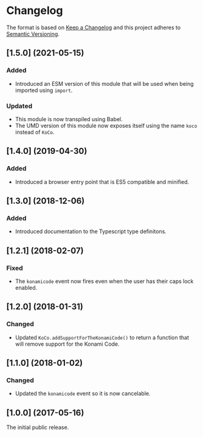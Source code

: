 # Changelog

The format is based on [Keep a Changelog](http://keepachangelog.com/) and this project adheres to [Semantic Versioning](https://semver.org/spec/v2.0.0.html).

## [1.5.0] (2021-05-15)

### Added

- Introduced an ESM version of this module that will be used when being imported using `import`.

### Updated

- This module is now transpiled using Babel.
- The UMD version of this module now exposes itself using the name `koco` instead of `KoCo`.

## [1.4.0] (2019-04-30)

### Added

- Introduced a browser entry point that is ES5 compatible and minified.

## [1.3.0] (2018-12-06)

### Added

- Introduced documentation to the Typescript type definitons.

## [1.2.1] (2018-02-07)

### Fixed

- The `konamicode` event now fires even when the user has their caps lock enabled.

## [1.2.0] (2018-01-31)

### Changed

- Updated `KoCo.addSupportForTheKonamiCode()` to return a function that will remove support for the Konami Code.

## [1.1.0] (2018-01-02)

### Changed

- Updated the `konamicode` event so it is now cancelable.

## [1.0.0] (2017-05-16)

The initial public release.

